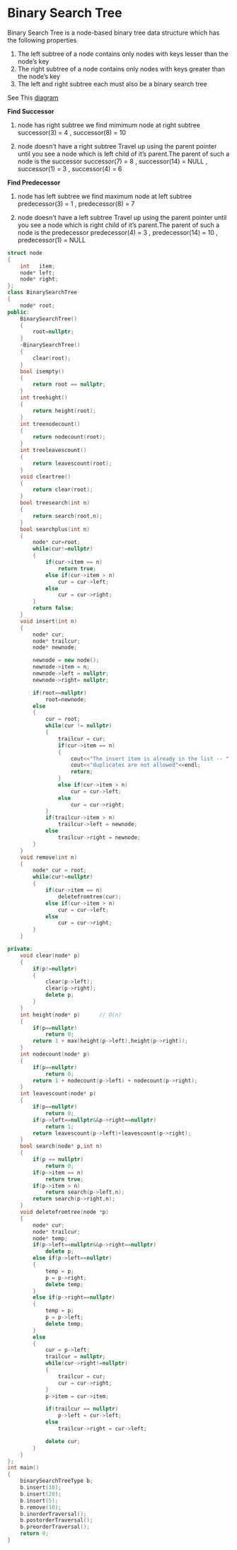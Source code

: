 # Binary Search Tree

Binary Search Tree is a node-based binary tree data structure which has the following properties

1) The left subtree of a node contains only nodes with keys lesser than the node’s key
2) The right subtree of a node contains only nodes with keys greater than the node’s key
3) The left and right subtree each must also be a binary search tree

See This [diagram](https://github.com/Khaled-Mahmmoud/MyCompetitiveProgramming/blob/master/img/Tree/binary%20search%20tree.png)

**Find Successor**

1) node has right subtree 
we find mimimum node at right subtree
successor(3) = 4 , successor(8) = 10

2) node doesn't have a right subtree 
Travel up using the parent pointer until you see a node which is left child of it’s parent.The parent of such a node is the successor
successor(7) = 8 , successor(14) = NULL , successor(1) = 3 , successor(4) = 6

**Find Predecessor**

1) node has left subtree 
we find maximum node at left subtree
predecessor(3) = 1 , predecessor(8) = 7

2) node doesn't have a left subtree
Travel up using the parent pointer until you see a node which is right child of it’s parent.The parent of such a node is the predecessor
predecessor(4) = 3 , predecessor(14) = 10 , predecessor(1) = NULL

```cpp
struct node
{
    int   item;
    node* left;
    node* right;
};
class BinarySearchTree
{
    node* root;
public:
    BinarySearchTree()
    {
        root=nullptr;
    }
    ~BinarySearchTree()
    {
        clear(root);
    }
    bool isempty()
    {
        return root == nullptr;
    }
    int treehight()
    {
        return height(root);
    }
    int treenodecount()
    {
        return nodecount(root);
    }
    int treeleavescount()
    {
        return leavescount(root);
    }
    void cleartree()
    {
        return clear(root);
    }
    bool treesearch(int n)
    {
        return search(root,n);
    }
    bool searchplus(int n)
    {
        node* cur=root;
        while(cur!=nullptr)
        {
            if(cur->item == n)
                return true;
            else if(cur->item > n)
                cur = cur->left;
            else
                cur = cur->right;
        }
        return false;
    }
    void insert(int n)
    {
        node* cur;
        node* trailcur;
        node* newnode;

        newnode = new node();
        newnode->item = n;
        newnode->left = nullptr;
        newnode->right= nullptr;

        if(root==nullptr)
            root=newnode;
        else
        {
            cur = root;
            while(cur != nullptr)
            {
                trailcur = cur;
                if(cur->item == n)
                {
                    cout<<"The insert item is already in the list -- ";
                    cout<<"duplicates are not allowed"<<endl;
                    return;
                }
                else if(cur->item > n)
                    cur = cur->left;
                else
                    cur = cur->right;
            }
            if(trailcur->item > n)
                trailcur->left = newnode;
            else
                trailcur->right = newnode;
        }
    }
    void remove(int n)
    {
        node* cur = root;
        while(cur!=nullptr)
        {
            if(cur->item == n)
                deletefromtree(cur);
            else if(cur->item > n)
                cur = cur->left;
            else
                cur = cur->right;
        }
    }

private:
    void clear(node* p)
    {
        if(p!=nullptr)
        {
            clear(p->left);
            clear(p->right);
            delete p;
        }
    }
    int height(node* p)      // O(n)
    {
        if(p==nullptr)
            return 0;
        return 1 + max(height(p->left),height(p->right));
    }
    int nodecount(node* p)
    {
        if(p==nullptr)
            return 0;
        return 1 + nodecount(p->left) + nodecount(p->right);
    }
    int leavescount(node* p)
    {
        if(p==nullptr)
            return 0;
        if(p->left==nullptr&&p->right==nullptr)
            return 1;
        return leavescount(p->left)+leavescount(p->right);
    }
    bool search(node* p,int n)
    {
        if(p == nullptr)
            return 0;
        if(p->item == n)
            return true;
        if(p->item > n)
            return search(p->left,n);
        return search(p->right,n);
    }
    void deletefromtree(node *p)
    {
        node* cur;
        node* trailcur;
        node* temp;
        if(p->left==nullptr&&p->right==nullptr)
            delete p;
        else if(p->left==nullptr)
        {
            temp = p;
            p = p->right;
            delete temp;
        }
        else if(p->right==nullptr)
        {
            temp = p;
            p = p->left;
            delete temp;
        }
        else
        {
            cur = p->left;
            trailcur = nullptr;
            while(cur->right!=nullptr)
            {
                trailcur = cur;
                cur = cur->right;
            }
            p->item = cur->item;

            if(trailcur == nullptr)
                p->left = cur->left;
            else
                trailcur->right = cur->left;

            delete cur;
        }
    }
};
int main()
{
    binarySearchTreeType b;
    b.insert(10);
    b.insert(20);
    b.insert(5);
	b.remove(10);
	b.inorderTraversal();
	b.postorderTraversal();
	b.preorderTraversal();
	return 0;
}
```
